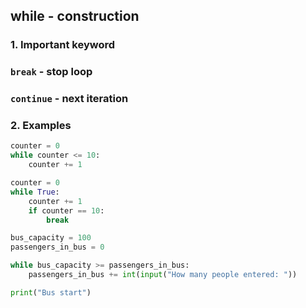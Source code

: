 ## while - construction

### 1. Important keyword
### `break` - stop loop
### `continue` - next iteration

### 2. Examples
```python
counter = 0
while counter <= 10:
    counter += 1

counter = 0
while True:
    counter += 1
    if counter == 10:
        break
```


````python
bus_capacity = 100
passengers_in_bus = 0

while bus_capacity >= passengers_in_bus:
    passengers_in_bus += int(input("How many people entered: "))

print("Bus start")
````